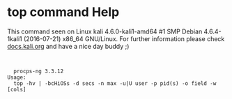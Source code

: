 # top command Help

 This command seen on Linux kali 4.6.0-kali1-amd64 #1 SMP Debian 4.6.4-1kali1 (2016-07-21) x86_64 GNU/Linux. For further information please check [docs.kali.org](docs.kali.org) and have a nice day buddy ;) 

~~~


  procps-ng 3.3.12
Usage:
  top -hv | -bcHiOSs -d secs -n max -u|U user -p pid(s) -o field -w [cols]

~~~
